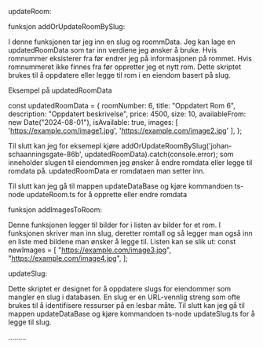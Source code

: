 updateRoom:


funksjon addOrUpdateRoomBySlug:

I denne funksjonen tar jeg inn en slug og roommData. Jeg kan lage en updatedRoomData som tar inn verdiene jeg ønsker å bruke. Hvis romnummer eksisterer fra før endrer jeg på informasjonen på rommet. Hvis romnummeret ikke finnes fra før oppretter jeg et nytt rom. Dette skriptet brukes til å oppdatere eller legge til rom i en eiendom basert på slug.

Eksempel på updatedRoomData

const updatedRoomData = {
  roomNumber: 6,
  title: "Oppdatert Rom 6",
  description: "Oppdatert beskrivelse",
  price: 4500,
  size: 10,
  availableFrom: new Date("2024-08-01"),
  isAvailable: true,
  images: [ 
    'https://example.com/image1.jpg',
    'https://example.com/image2.jpg'
  ],
};

Til slutt kan jeg for eksemepl kjøre addOrUpdateRoomBySlug('johan-schaanningsgate-86b', updatedRoomData).catch(console.error); som inneholder slugen til eiendommen jeg ønsker å endre romdata eller legge til romdata på. updatedRoomData er romdataen man setter inn.

Til slutt kan jeg gå til mappen updateDataBase og kjøre kommandoen ts-node updateRoom.ts for å opprette eller endre romdata

funksjon addImagesToRoom:

Denne funksjonen legger til bilder for i listen av bilder for et rom. I funksjonen skriver man inn slug, deretter romtall og så legger man også inn en liste med bildene man ønsker å legge til. 
Listen kan se slik ut:
const newImages = [
  "https://example.com/image3.jpg",
  "https://example.com/image4.jpg",
];





updateSlug:

Dette skriptet er designet for å oppdatere slugs for eiendommer som mangler en slug i databasen. En slug er en URL-vennlig streng som ofte brukes til å identifisere ressurser på en lesbar måte. Til slutt kan jeg gå til mappen updateDataBase og kjøre kommandoen ts-node updateSlug.ts for å legge til slug. 

.........